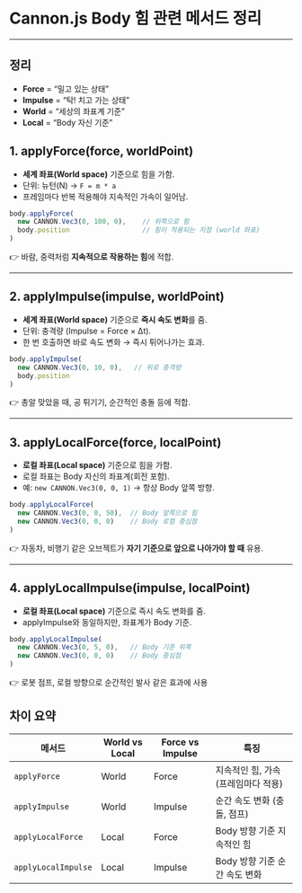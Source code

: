 # Cannon.js Body 힘 관련 메서드 정리

---

>

## 정리

- **Force** = “밀고 있는 상태”
- **Impulse** = “탁! 치고 가는 상태”
- **World** = “세상의 좌표계 기준”
- **Local** = “Body 자신 기준”

## 1. **applyForce(force, worldPoint)**

- **세계 좌표(World space)** 기준으로 힘을 가함.
- 단위: 뉴턴(N) → `F = m * a`
- 프레임마다 반복 적용해야 지속적인 가속이 일어남.

```js
body.applyForce(
  new CANNON.Vec3(0, 100, 0),    // 위쪽으로 힘
  body.position                  // 힘이 적용되는 지점 (world 좌표)
)
```

👉 바람, 중력처럼 **지속적으로 작용하는 힘**에 적합.

------

## 2. **applyImpulse(impulse, worldPoint)**

- **세계 좌표(World space)** 기준으로 **즉시 속도 변화**를 줌.
- 단위: 충격량 (Impulse = Force × Δt).
- 한 번 호출하면 바로 속도 변화 → 즉시 튀어나가는 효과.

```js
body.applyImpulse(
  new CANNON.Vec3(0, 10, 0),   // 위로 충격량
  body.position
)
```

👉 총알 맞았을 때, 공 튀기기, 순간적인 충돌 등에 적합.

------

## 3. **applyLocalForce(force, localPoint)**

- **로컬 좌표(Local space)** 기준으로 힘을 가함.
- 로컬 좌표는 Body 자신의 좌표계(회전 포함).
- 예: `new CANNON.Vec3(0, 0, 1)` → 항상 Body 앞쪽 방향.

```js
body.applyLocalForce(
  new CANNON.Vec3(0, 0, 50),  // Body 앞쪽으로 힘
  new CANNON.Vec3(0, 0, 0)    // Body 로컬 중심점
)
```

👉 자동차, 비행기 같은 오브젝트가 **자기 기준으로 앞으로 나아가야 할 때** 유용.

------

## 4. **applyLocalImpulse(impulse, localPoint)**

- **로컬 좌표(Local space)** 기준으로 즉시 속도 변화를 줌.
- applyImpulse와 동일하지만, 좌표계가 Body 기준.

```js
body.applyLocalImpulse(
  new CANNON.Vec3(0, 5, 0),   // Body 기준 위쪽
  new CANNON.Vec3(0, 0, 0)    // Body 중심점
)
```

👉 로봇 점프, 로컬 방향으로 순간적인 발사 같은 효과에 사용

##  차이 요약

| 메서드              | World vs Local | Force vs Impulse | 특징                                |
| ------------------- | -------------- | ---------------- | ----------------------------------- |
| `applyForce`        | World          | Force            | 지속적인 힘, 가속 (프레임마다 적용) |
| `applyImpulse`      | World          | Impulse          | 순간 속도 변화 (충돌, 점프)         |
| `applyLocalForce`   | Local          | Force            | Body 방향 기준 지속적인 힘          |
| `applyLocalImpulse` | Local          | Impulse          | Body 방향 기준 순간 속도 변화       |

